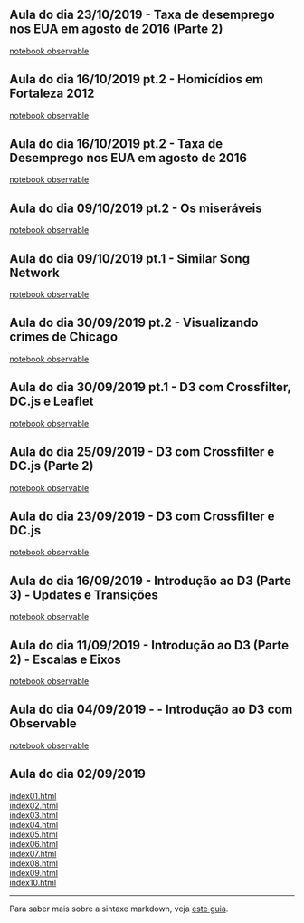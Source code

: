 ## Aula do dia 23/10/2019 - Taxa de desemprego nos EUA em agosto de 2016 (Parte 2)

<a href="d3_interactive/index.html">notebook observable</a><br>

## Aula do dia 16/10/2019 pt.2 - Homicídios em Fortaleza 2012

<a href="d3_color2/index.html">notebook observable</a><br>

## Aula do dia 16/10/2019 pt.2 - Taxa de Desemprego nos EUA em agosto de 2016

<a href="d3_color/index.html">notebook observable</a><br>

## Aula do dia 09/10/2019 pt.2 - Os miseráveis

<a href="d3_network2/index.html">notebook observable</a><br>

## Aula do dia 09/10/2019 pt.1 - Similar Song Network

<a href="d3_network/index.html">notebook observable</a><br>

## Aula do dia 30/09/2019 pt.2 - Visualizando crimes de Chicago

<a href="d3_leaflet2/index.html">notebook observable</a><br>

## Aula do dia 30/09/2019 pt.1 - D3 com Crossfilter, DC.js e Leaflet

<a href="d3_leaflet/index.html">notebook observable</a><br>

## Aula do dia 25/09/2019 - D3 com Crossfilter e DC.js (Parte 2)

<a href="d3_crossfilter_2/index.html">notebook observable</a><br>

## Aula do dia 23/09/2019 - D3 com Crossfilter e DC.js

<a href="d3_crossfilter/index.html">notebook observable</a><br>

## Aula do dia 16/09/2019 - Introdução ao D3 (Parte 3) - Updates e Transições

<a href="d3_update/scatterplot.html">notebook observable</a><br>

## Aula do dia 11/09/2019 - Introdução ao D3 (Parte 2) - Escalas e Eixos

<a href="d3_scale/scatterplot.html">notebook observable</a><br>

## Aula do dia 04/09/2019 - - Introdução ao D3 com Observable

<a href="d3_intro/notebook.html">notebook observable</a><br>

## Aula do dia 02/09/2019

[index01.html](basic/index01.html)<br>
[index02.html](basic/index02.html)<br>
[index03.html](basic/index03.html)<br>
[index04.html](basic/index04.html)<br>
[index05.html](basic/index05.html)<br>
[index06.html](basic/index06.html)<br>
[index07.html](basic/index07.html)<br>
[index08.html](basic/index08.html)<br>
[index09.html](basic/index09.html)<br>
[index10.html](basic/index10.html)<br>

---

Para saber mais sobre a sintaxe markdown, veja [este guia](https://guides.github.com/features/mastering-markdown/).
